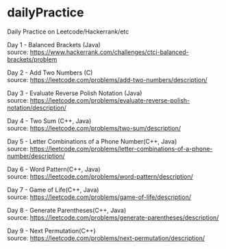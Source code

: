 # dailyPractice  
Daily Practice on Leetcode/Hackerrank/etc  

Day 1 - Balanced Brackets (Java)  
source: https://www.hackerrank.com/challenges/ctci-balanced-brackets/problem  

Day 2 - Add Two Numbers (C)  
source: https://leetcode.com/problems/add-two-numbers/description/  

Day 3 - Evaluate Reverse Polish Notation (Java)  
source: https://leetcode.com/problems/evaluate-reverse-polish-notation/description/  

Day 4 - Two Sum (C++, Java)  
source: https://leetcode.com/problems/two-sum/description/  

Day 5 - Letter Combinations of a Phone Number(C++, Java)  
source: https://leetcode.com/problems/letter-combinations-of-a-phone-number/description/  

Day 6 - Word Pattern(C++, Java)  
source: https://leetcode.com/problems/word-pattern/description/  

Day 7 - Game of Life(C++, Java)  
source: https://leetcode.com/problems/game-of-life/description/  

Day 8 - Generate Parentheses(C++, Java)  
source: https://leetcode.com/problems/generate-parentheses/description/  

Day 9 - Next Permutation(C++)  
source: https://leetcode.com/problems/next-permutation/description/  
